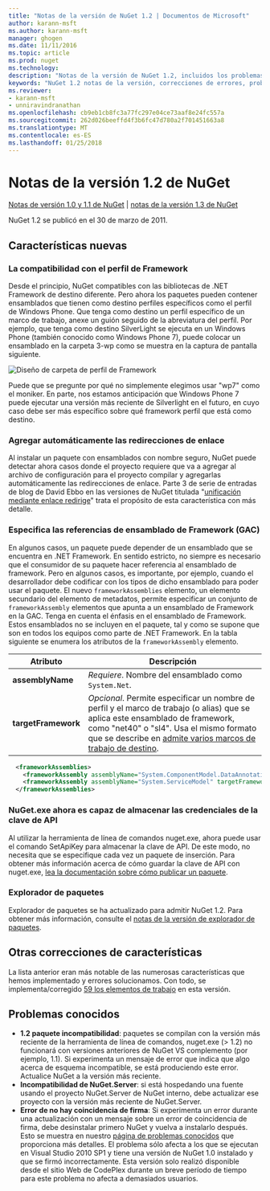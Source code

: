 ```yaml
---
title: "Notas de la versión de NuGet 1.2 | Documentos de Microsoft"
author: karann-msft
ms.author: karann-msft
manager: ghogen
ms.date: 11/11/2016
ms.topic: article
ms.prod: nuget
ms.technology: 
description: "Notas de la versión de NuGet 1.2, incluidos los problemas conocidos, correcciones de errores, las funciones agregadas y dcr."
keywords: "NuGet 1.2 notas de la versión, correcciones de errores, problemas, conocidos agregan características, DCR"
ms.reviewer:
- karann-msft
- unniravindranathan
ms.openlocfilehash: cb9eb1cb8fc3a77fc297e04ce73aaf8e24fc557a
ms.sourcegitcommit: 262d026beeffd4f3b6fc47d780a2f701451663a8
ms.translationtype: MT
ms.contentlocale: es-ES
ms.lasthandoff: 01/25/2018
---
```

# <a name="nuget-12-release-notes"></a>Notas de la versión 1.2 de NuGet

[Notas de versión 1.0 y 1.1 de NuGet](../release-notes/nuget-1.1.md) | [notas de la versión 1.3 de NuGet](../release-notes/nuget-1.3.md)

NuGet 1.2 se publicó en el 30 de marzo de 2011.

## <a name="new-features"></a>Características nuevas

### <a name="framework-profile-support"></a>La compatibilidad con el perfil de Framework

Desde el principio, NuGet compatibles con las bibliotecas de .NET Framework de destino diferente. Pero ahora los paquetes pueden contener ensamblados que tienen como destino perfiles específicos como el perfil de Windows Phone. Que tenga como destino un perfil específico de un marco de trabajo, anexe un guión seguido de la abreviatura del perfil. Por ejemplo, que tenga como destino SilverLight se ejecuta en un Windows Phone (también conocido como Windows Phone 7), puede colocar un ensamblado en la carpeta 3-wp como se muestra en la captura de pantalla siguiente.

![Diseño de carpeta de perfil de Framework](./media/framework-profile-support.png)

Puede que se pregunte por qué no simplemente elegimos usar "wp7" como el moniker. En parte, nos estamos anticipación que Windows Phone 7 puede ejecutar una versión más reciente de Silverlight en el futuro, en cuyo caso debe ser más específico sobre qué framework perfil que está como destino.

### <a name="automatically-add-binding-redirects"></a>Agregar automáticamente las redirecciones de enlace

Al instalar un paquete con ensamblados con nombre seguro, NuGet puede detectar ahora casos donde el proyecto requiere que va a agregar al archivo de configuración para el proyecto compilar y agregarlas automáticamente las redirecciones de enlace. Parte 3 de serie de entradas de blog de David Ebbo en las versiones de NuGet titulada "[unificación mediante enlace redirige](http://blog.davidebbo.com/2011/01/nuget-versioning-part-3-unification-via.html)" trata el propósito de esta característica con más detalle.

<a name="framework-assembly-refs"></a>

### <a name="specifying-framework-assembly-references-gac"></a>Especifica las referencias de ensamblado de Framework (GAC)

En algunos casos, un paquete puede depender de un ensamblado que se encuentra en .NET Framework. En sentido estricto, no siempre es necesario que el consumidor de su paquete hacer referencia al ensamblado de framework. Pero en algunos casos, es importante, por ejemplo, cuando el desarrollador debe codificar con los tipos de dicho ensamblado para poder usar el paquete. El nuevo `frameworkAssemblies` elemento, un elemento secundario del elemento de metadatos, permite especificar un conjunto de `frameworkAssembly` elementos que apunta a un ensamblado de Framework en la GAC. Tenga en cuenta el énfasis en el ensamblado de Framework.
Estos ensamblados no se incluyen en el paquete, tal y como se supone que son en todos los equipos como parte de .NET Framework. En la tabla siguiente se enumera los atributos de la `frameworkAssembly` elemento.


|Atributo |Descripción|
|----------------|-----------|
|**assemblyName**|*Requiere*. Nombre del ensamblado como `System.Net`.|
|**targetFramework**|*Opcional*. Permite especificar un nombre de perfil y el marco de trabajo (o alias) que se aplica este ensamblado de framework, como "net40" o "sl4". Usa el mismo formato que se describe en [admite varios marcos de trabajo de destino](../create-packages/supporting-multiple-target-frameworks.md).|

```xml
  <frameworkAssemblies>
    <frameworkAssembly assemblyName="System.ComponentModel.DataAnnotations" targetFramework="net40" />
    <frameworkAssembly assemblyName="System.ServiceModel" targetFramework="net40" />
  </frameworkAssemblies>
```

### <a name="nugetexe-now-is-able-to-store-api-key-credentials"></a>NuGet.exe ahora es capaz de almacenar las credenciales de la clave de API

Al utilizar la herramienta de línea de comandos nuget.exe, ahora puede usar el comando SetApiKey para almacenar la clave de API. De este modo, no necesita que se especifique cada vez un paquete de inserción. Para obtener más información acerca de cómo guardar la clave de API con nuget.exe, [lea la documentación sobre cómo publicar un paquete](../create-packages/publish-a-package.md).

### <a name="package-explorer"></a>Explorador de paquetes
Explorador de paquetes se ha actualizado para admitir NuGet 1.2. Para obtener más información, consulte el [notas de la versión de explorador de paquetes](http://nuget.codeplex.com/wikipage?title=New%20features%20in%20NuGet%20Package%20Explorer%201.0).

## <a name="other-featuresfixes"></a>Otras correcciones de características

La lista anterior eran más notable de las numerosas características que hemos implementado y errores solucionamos. Con todo, se implementa/corregido [59 los elementos de trabajo](http://nuget.codeplex.com/workitem/list/advanced?keyword=&status=All&type=All&priority=All&release=NuGet%201.2&assignedTo=All&component=All&sortField=Votes&sortDirection=Descending&page=0) en esta versión.

## <a name="known-issues"></a>Problemas conocidos

* **1.2 paquete incompatibilidad**: paquetes se compilan con la versión más reciente de la herramienta de línea de comandos, nuget.exe (> 1.2) no funcionará con versiones anteriores de NuGet VS complemento (por ejemplo, 1.1). Si experimenta un mensaje de error que indica que algo acerca de esquema incompatible, se está produciendo este error. Actualice NuGet a la versión más reciente.
* **Incompatibilidad de NuGet.Server**: si está hospedando una fuente usando el proyecto NuGet.Server de NuGet interno, debe actualizar ese proyecto con la versión más reciente de NuGet.Server.
* **Error de no hay coincidencia de firma**: Si experimenta un error durante una actualización con un mensaje sobre un error de coincidencia de firma, debe desinstalar primero NuGet y vuelva a instalarlo después. Esto se muestra en nuestro [página de problemas conocidos](../release-notes/Known-Issues.md) que proporciona más detalles. El problema sólo afecta a los que se ejecutan en Visual Studio 2010 SP1 y tiene una versión de NuGet 1.0 instalado y que se firmó incorrectamente. Esta versión solo realizó disponible desde el sitio Web de CodePlex durante un breve período de tiempo para este problema no afecta a demasiados usuarios.